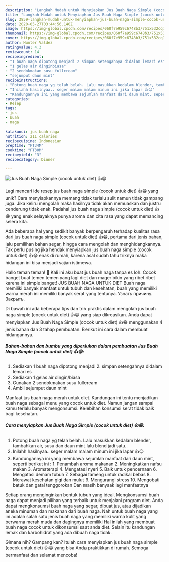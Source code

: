 ```yaml
---
description: "Langkah Mudah untuk Menyiapkan Jus Buah Naga Simple (cocok untuk diet) 👍😁 yang Enak"
title: "Langkah Mudah untuk Menyiapkan Jus Buah Naga Simple (cocok untuk diet) 👍😁 yang Enak"
slug: 3859-langkah-mudah-untuk-menyiapkan-jus-buah-naga-simple-cocok-untuk-diet-yang-enak
date: 2020-05-27T03:44:56.140Z
image: https://img-global.cpcdn.com/recipes/060f7e959c6748b3/751x532cq70/jus-buah-naga-simple-cocok-untuk-diet-👍😁-foto-resep-utama.jpg
thumbnail: https://img-global.cpcdn.com/recipes/060f7e959c6748b3/751x532cq70/jus-buah-naga-simple-cocok-untuk-diet-👍😁-foto-resep-utama.jpg
cover: https://img-global.cpcdn.com/recipes/060f7e959c6748b3/751x532cq70/jus-buah-naga-simple-cocok-untuk-diet-👍😁-foto-resep-utama.jpg
author: Hunter Valdez
ratingvalue: 4.3
reviewcount: 14
recipeingredient:
- "1 buah naga dipotong menjadi 2 simpan setengahnya didalam lemari es"
- "1 gelas air dinginbiasa"
- "2 sendokmakan susu fullcream"
- "sejumput daun mint"
recipeinstructions:
- "Potong buah naga yg telah belah. Lalu masukkan kedalam blender, tambahkan air, susu dan daun mint lalu blend jadi satu.."
- "Inilahh hasilnyaa.. seger malam malam minum ini jika lapar 👍😉"
- "Kandungannya ini yang membawa sejumlah manfaat dari daun mint, seperti berikut ini : 1. Penambah aroma makanan 2. Meningkatkan nafsu makan 3. Aromaterapi 4. Mengatasi nyeri 5. Baik untuk pencernaan 6. Mengatasi demam tubuh 7. Sebagai tameng untuk radikal bebas 8. Merawat kesehatan gigi dan mulut 9. Mengurangi stress 10. Mengobati batuk dan gatal tenggorokan Dan masih banyaak lagi manfaatnya"
categories:
- Resep
tags:
- jus
- buah
- naga

katakunci: jus buah naga 
nutrition: 211 calories
recipecuisine: Indonesian
preptime: "PT34M"
cooktime: "PT30M"
recipeyield: "3"
recipecategory: Dinner

---
```



![Jus Buah Naga Simple (cocok untuk diet) 👍😁](https://img-global.cpcdn.com/recipes/060f7e959c6748b3/751x532cq70/jus-buah-naga-simple-cocok-untuk-diet-👍😁-foto-resep-utama.jpg)

Lagi mencari ide resep jus buah naga simple (cocok untuk diet) 👍😁 yang unik? Cara menyiapkannya memang tidak terlalu sulit namun tidak gampang juga. Jika keliru mengolah maka hasilnya tidak akan memuaskan dan justru cenderung tidak enak. Padahal jus buah naga simple (cocok untuk diet) 👍😁 yang enak selayaknya punya aroma dan cita rasa yang dapat memancing selera kita.

Ada beberapa hal yang sedikit banyak berpengaruh terhadap kualitas rasa dari jus buah naga simple (cocok untuk diet) 👍😁, pertama dari jenis bahan, lalu pemilihan bahan segar, hingga cara mengolah dan menghidangkannya. Tak perlu pusing jika hendak menyiapkan jus buah naga simple (cocok untuk diet) 👍😁 enak di rumah, karena asal sudah tahu triknya maka hidangan ini bisa menjadi sajian istimewa.

Hallo teman teman! 🌸 Kali ini aku buat jus buah naga tanpa es loh. Cocok banget buat temen temen yang lagi diet dan mager bikin yang ribet ribet karena ini simple banget! JUS BUAH NAGA UNTUK DIET Buah naga memiliki banyak manfaat untuk tubuh dan kesehatan, buah yang memiliki warna merah ini memiliki banyak serat yang tentunya. Узнать причину. Закрыть.


Di bawah ini ada beberapa tips dan trik praktis dalam mengolah jus buah naga simple (cocok untuk diet) 👍😁 yang siap dikreasikan. Anda dapat menyiapkan Jus Buah Naga Simple (cocok untuk diet) 👍😁 menggunakan 4 jenis bahan dan 3 tahap pembuatan. Berikut ini cara dalam membuat hidangannya.

<!--inarticleads1-->

##### Bahan-bahan dan bumbu yang diperlukan dalam pembuatan Jus Buah Naga Simple (cocok untuk diet) 👍😁:

1. Sediakan 1 buah naga dipotong menjadi 2. simpan setengahnya didalam lemari es
1. Sediakan 1 gelas air dingin/biasa
1. Gunakan 2 sendokmakan susu fullcream
1. Ambil sejumput daun mint


Manfaat jus buah naga merah untuk diet. Kandungan ini tentu menjadikan buah naga sebagai menu yang cocok untuk diet. Namun jangan sampai kamu terlalu banyak mengonsumsi. Kelebihan konsumsi serat tidak baik bagi kesehatan. 

<!--inarticleads2-->

##### Cara menyiapkan Jus Buah Naga Simple (cocok untuk diet) 👍😁:

1. Potong buah naga yg telah belah. Lalu masukkan kedalam blender, tambahkan air, susu dan daun mint lalu blend jadi satu..
1. Inilahh hasilnyaa.. seger malam malam minum ini jika lapar 👍😉
1. Kandungannya ini yang membawa sejumlah manfaat dari daun mint, seperti berikut ini : 1. Penambah aroma makanan 2. Meningkatkan nafsu makan 3. Aromaterapi 4. Mengatasi nyeri 5. Baik untuk pencernaan 6. Mengatasi demam tubuh 7. Sebagai tameng untuk radikal bebas 8. Merawat kesehatan gigi dan mulut 9. Mengurangi stress 10. Mengobati batuk dan gatal tenggorokan Dan masih banyaak lagi manfaatnya


Setiap orang menginginkan bentuk tubuh yang ideal. Mengkonsumsi buah naga dapat menjadi pilihan yang terbaik untuk menjalani program diet. Anda dapat mengkonsumsi buah naga yang segar, dibuat jus, atau dijadikan aneka minuman dan makanan dari buah naga. Nah untuk buah naga yang ini adalah salah satu jenis buah naga yang memiliki warna kulit yang berwarna merah muda dan dagingnya memiliki Hal inilah yang membuat buah naga cocok untuk dikonsumsi saat anda diet. Selain itu kandungan lemak dan karbohidrat yang ada dibuah naga tidak. 

Gimana nih? Gampang kan? Itulah cara menyiapkan jus buah naga simple (cocok untuk diet) 👍😁 yang bisa Anda praktikkan di rumah. Semoga bermanfaat dan selamat mencoba!
